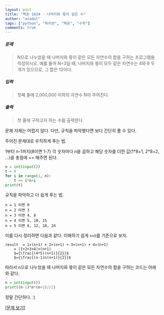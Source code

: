 ```yaml
---
layout: post
title: "백준 1834 - 나머지와 몫이 같은 수"
author: "asadal"
tags: ["python", "파이썬", "백준", "수학"]
comments: true
---
```


##### 문제

> N으로 나누었을 때 나머지와 몫이 같은 모든 자연수의 합을 구하는 프로그램을 작성하시오. 예를 들어 N=3일 때, 나머지와 몫이 모두 같은 자연수는 4와 8 두 개가 있으므로, 그 합은 12이다.

##### 입력

> 첫째 줄에 2,000,000 이하의 자연수 N이 주어진다.

##### 출력

> 첫 줄에 구하고자 하는 수를 출력한다.

문제 자체는 어렵지 않다. 다만, 규칙을 파악했다면 보다 간단히 풀 수 있다.

주어진 문제대로 우직하게 푸는 법. 

1부터 n-1까지(8이면 1-7) 각 숫자마다 n을 곱하고 해당 숫자를 더한 값(1\*8+1, 2\*8+2, …)을 총점에 += 해주면 된다.

```python
n = int(input())
t = 0
for i in range(1, n):
    t += i*n+i
print(t)
```

규칙을 파악하고 더 쉽게 푸는 법.

```
n = 1 이면 0
n = 2 이면 3
n = 3 이면 4, 8
n = 4 이면 5, 10, 15
n = 5 이면 6, 12, 18, 24
```

이를 다시 정리하면 다음과 같다. 이해하기 쉽게 `n=5`를 기준으로 보자.
```
result 	= 1×(n+1) + 2×(n+1) + 3×(n+1) + 4×(n+1)
	= (1+2+3+4)×(n+1)
	$={\frac{(4*5)(n+1)}{2}}$
	$={\frac{(n-1)n(n+1)}{2}}$
```
따라서 n으로 나누었을 때 나머지와 몫이 같은 모든 자연수의 합을 구하는 코드는 아래와 같다.

```python
n = int(input())
print((n-1)*n*(n+1)//2)
```

정말 간단하다. :)

[[문제 보기](https://www.acmicpc.net/problem/1834)]

